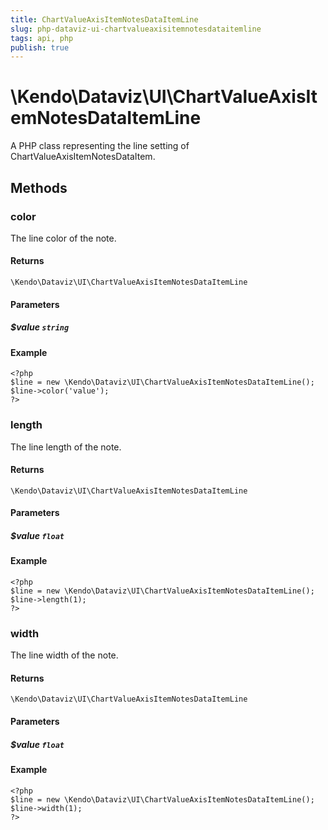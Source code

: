 ```yaml
---
title: ChartValueAxisItemNotesDataItemLine
slug: php-dataviz-ui-chartvalueaxisitemnotesdataitemline
tags: api, php
publish: true
---
```


# \Kendo\Dataviz\UI\ChartValueAxisItemNotesDataItemLine

A PHP class representing the line setting of ChartValueAxisItemNotesDataItem.


## Methods

### color
The line color of the note.

#### Returns
`\Kendo\Dataviz\UI\ChartValueAxisItemNotesDataItemLine`

#### Parameters

##### $value `string`



#### Example 
    <?php
    $line = new \Kendo\Dataviz\UI\ChartValueAxisItemNotesDataItemLine();
    $line->color('value');
    ?>

### length
The line length of the note.

#### Returns
`\Kendo\Dataviz\UI\ChartValueAxisItemNotesDataItemLine`

#### Parameters

##### $value `float`



#### Example 
    <?php
    $line = new \Kendo\Dataviz\UI\ChartValueAxisItemNotesDataItemLine();
    $line->length(1);
    ?>

### width
The line width of the note.

#### Returns
`\Kendo\Dataviz\UI\ChartValueAxisItemNotesDataItemLine`

#### Parameters

##### $value `float`



#### Example 
    <?php
    $line = new \Kendo\Dataviz\UI\ChartValueAxisItemNotesDataItemLine();
    $line->width(1);
    ?>

